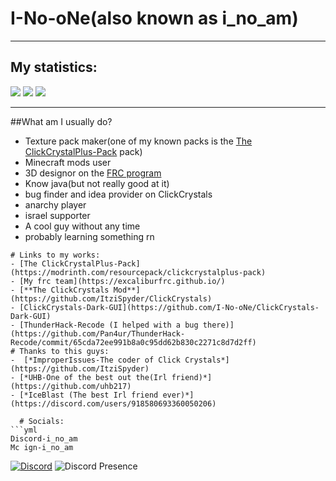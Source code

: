 # I-No-oNe(also known as i_no_am)
______________________________________________________________________
## My statistics:
![](http://github-profile-summary-cards.vercel.app/api/cards/profile-details?username=I-No-oNe&theme=chartreuse_dark)
![](https://github-profile-summary-cards.vercel.app/api/cards/repos-per-language?username=I-No-oNe&theme=chartreuse_dark) 
![](http://github-profile-summary-cards.vercel.app/api/cards/stats?username=I-No-oNe&theme=chartreuse_dark)
____________________________________________________________________
##What am I usually do?
- Texture pack maker(one of my known packs is the [The ClickCrystalPlus-Pack](https://modrinth.com/resourcepack/clickcrystalplus-pack) pack)
- Minecraft mods user
- 3D designor on the [FRC program](https://excaliburfrc.github.io/)
- Know java(but not really good at it)
- bug finder and idea provider on ClickCrystals
- anarchy player
- israel supporter
- A cool guy without any time
- probably learning something rn
```
# Links to my works:
- [The ClickCrystalPlus-Pack](https://modrinth.com/resourcepack/clickcrystalplus-pack)
- [My frc team](https://excaliburfrc.github.io/)
- [**The ClickCrystals Mod**](https://github.com/ItziSpyder/ClickCrystals)
- [ClickCrystals-Dark-GUI](https://github.com/I-No-oNe/ClickCrystals-Dark-GUI)
- [ThunderHack-Recode (I helped with a bug there)](https://github.com/Pan4ur/ThunderHack-Recode/commit/65cda72ee991b8a0c95dd62b830c2271c8d7d2ff)
# Thanks to this guys:
-  [*ImproperIssues-The coder of Click Crystals*](https://github.com/ItziSpyder)
- [*UHB-One of the best out the(Irl friend)*](https://github.com/uhb217)
- [*IceBlast (The best Irl friend ever)*](https://discord.com/users/918580693360050206)
  
  # Socials:
```yml
Discord-i_no_am
Mc ign-i_no_am
```  
[![Discord](https://img.shields.io/badge/Discord-5865F2.svg?style=for-the-badge&logo=Discord&logoColor=white)](https://discordapp.com/users/1051897115447660697)
![Discord Presence](https://lanyard.cnrad.dev/api/1051897115447660697?bg=007519&showDisplayName=true&borderRadius=55px&idleMessage=Check+out+the+CC%20Plus+V2.1+Pack%!&theme=dark&hideTimestamp=true)

